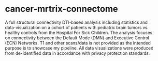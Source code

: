 # cancer-mrtrix-connectome
A full structural connectivity DTI-based analysis including statistics and data-visualization on a cohort of patients with pediatric brain tumors vs healthy controls from the Hospital For Sick Children.
The analysis focuses on connectivity between the Default Mode (DMN) and Executive Control (ECN) Networks.
T1 and other scans/data is not provided as the intended purpose is to showcase my pipeline. 
All data visualizations were produced from de-identified data in accordance with privacy protection standards.
